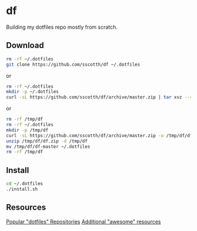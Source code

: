 # df

Building my dotfiles repo mostly from scratch.

## Download

```sh
rm -rf ~/.dotfiles
git clone https://github.com/sscotth/df ~/.dotfiles
```

or

```sh
rm -rf ~/.dotfiles
mkdir -p ~/.dotfiles
curl -sL https://github.com/sscotth/df/archive/master.zip | tar xvz --strip 1 -C ~/.dotfiles
```

or

```sh
rm -rf /tmp/df
rm -rf ~/.dotfiles
mkdir -p /tmp/df
curl -sL https://github.com/sscotth/df/archive/master.zip -o /tmp/df/df.zip
unzip /tmp/df/df.zip -d /tmp/df
mv /tmp/df/df-master ~/.dotfiles
rm -rf /tmp/df
```

## Install

```sh
cd ~/.dotfiles
./install.sh
```

## Resources

[Popular "dotfiles" Repositories](https://github.com/search?o=desc&q=dotfiles&s=stars&type=Repositories&utf8=%E2%9C%93)
[Additional "awesome" resources](https://github.com/webpro/awesome-dotfiles)

